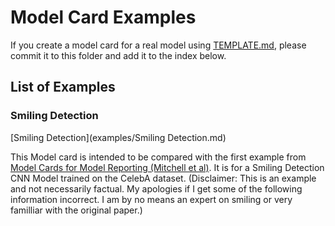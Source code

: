 # Model Card Examples
If you create a model card for a real model using [TEMPLATE.md](TEMPLATE.md), please commit it to this folder and add it to the index below.

## List of Examples
### Smiling Detection

[Smiling Detection](examples/Smiling Detection.md)

This Model card is intended to be compared with the first example from [Model Cards for Model Reporting (Mitchell et al)](https://arxiv.org/pdf/1810.03993.pdf). It is for a Smiling Detection CNN Model trained on the CelebA dataset. (Disclaimer: This is an example and not necessarily factual. My apologies if I get some of the following information incorrect. I am by no means an expert on smiling or very familliar with the original paper.)
